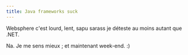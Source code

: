 ```yaml
---
title: Java frameworks suck
---
```


Websphere c'est lourd, lent, sapu sarass je déteste au moins autant que .NET.

Na. Je me sens mieux ; et maintenant week-end. :)

